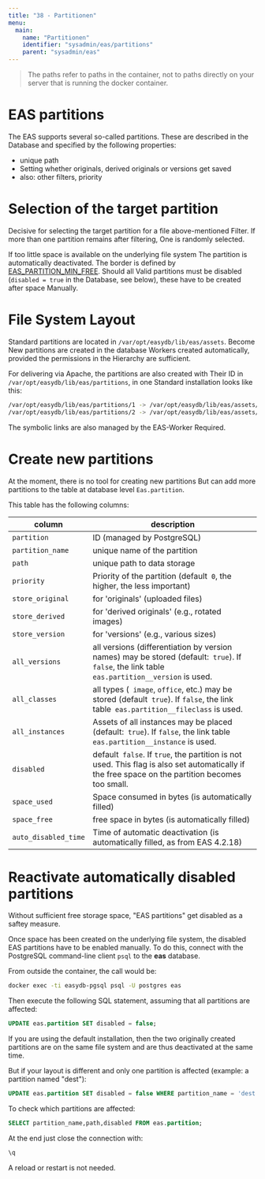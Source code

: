 ```yaml
---
title: "38 - Partitionen"
menu:
  main:
    name: "Partitionen"
    identifier: "sysadmin/eas/partitions"
    parent: "sysadmin/eas"
---
```

> The paths refer to paths in the container, not to paths directly on your server that is running the docker container.

EAS partitions
===============

The EAS supports several so-called partitions. These are described in the
Database and specified by the following properties:

- unique path
- Setting whether originals, derived originals or versions get saved
- also: other filters, priority

Selection of the target partition
=========================

Decisive for selecting the target partition for a file
above-mentioned Filter. If more than one partition remains after filtering,
One is randomly selected.

If too little space is available on the underlying file system
The partition is automatically deactivated. The border is defined by
[EAS\_PARTITION\_MIN\_FREE](../conf). Should all
Valid partitions must be disabled (`disabled = true` in the
Database, see below), these have to be created after space
Manually.

File System Layout
==================

Standard partitions are located in `/var/opt/easydb/lib/eas/assets`. Become
New partitions are created in the database
Workers created automatically, provided the permissions in the
Hierarchy are sufficient.

For delivering via Apache, the partitions are also created with
Their ID in `/var/opt/easydb/lib/eas/partitions`, in one
Standard installation looks like this:

```bash
/var/opt/easydb/lib/eas/partitions/1 -> /var/opt/easydb/lib/eas/assets/orig
/var/opt/easydb/lib/eas/partitions/2 -> /var/opt/easydb/lib/eas/assets/dest
```

The symbolic links are also managed by the EAS-Worker
Required.

Create new partitions
=========================

At the moment, there is no tool for creating new partitions
But can add more partitions to the table at database level
`Eas.partition`.

This table has the following columns:

column | description
------ | ------------
  `partition`           | ID (managed by PostgreSQL)
  `partition_name`      | unique name of the partition
  `path`                | unique path to data storage
  `priority`            | Priority of the partition (default` 0`, the higher, the less important)
  `store_original`      | for 'originals' (uploaded files)
  `store_derived`       | for 'derived originals' (e.g., rotated images)
  `store_version`       | for 'versions' (e.g., various sizes)
  `all_versions`        | all versions (differentiation by version names) may be stored (default:` true`). If `false`, the link table` eas.partition__version` is used.
  `all_classes`         | all types (` image`, `office`, etc.) may be stored (default` true`). If `false`, the link table` eas.partition__fileclass` is used.
  `all_instances`       | Assets of all instances may be placed (default:` true`). If `false`, the link table` eas.partition__instance` is used.
  `disabled`            | default` false`. If `true`, the partition is not used. This flag is also set automatically if the free space on the partition becomes too small.
  `space_used`          | Space consumed in bytes (is automatically filled)
  `space_free`          | free space in bytes (is automatically filled)
  `auto_disabled_time`  | Time of automatic deactivation (is automatically filled, as from EAS 4.2.18)

Reactivate automatically disabled partitions
======================================================

Without sufficient free storage space, "EAS partitions" get disabled as a saftey measure.

Once space has been created on the underlying file system, the disabled EAS partitions have to be enabled manually.
To do this, connect with the PostgreSQL command-line client `psql` to the **eas** database.

From outside the container, the call would be:

```bash
docker exec -ti easydb-pgsql psql -U postgres eas
```

Then execute the following SQL statement, assuming that all partitions are affected:

```sql
UPDATE eas.partition SET disabled = false;
```

If you are using the default installation, then the two originally created partitions are on the same file system and are thus deactivated at the same time.

But if your layout is different and only one partition is affected (example: a partition named "dest"):

```sql
UPDATE eas.partition SET disabled = false WHERE partition_name = 'dest';
```

To check which partitions are affected:

```sql
SELECT partition_name,path,disabled FROM eas.partition;
```

At the end just close the connection with:
```sql
\q
```

A reload or restart is not needed.

